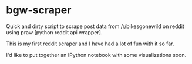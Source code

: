 # bgw-scraper
Quick and dirty script to scrape post data from /r/bikesgonewild on reddit using praw [python reddit api wrapper].

This is my first reddit scraper and I have had a lot of fun with it so far.

I'd like to put together an IPython notebook with some visualizations soon.
